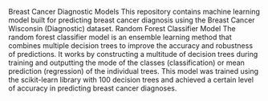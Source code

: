 Breast Cancer Diagnostic Models
This repository contains machine learning model built for predicting breast cancer diagnosis using the Breast Cancer Wisconsin (Diagnostic) dataset.
Random Forest Classifier Model
The random forest classifier model is an ensemble learning method that combines multiple decision trees to improve the accuracy and robustness of predictions. It works by constructing a multitude of decision trees during training and outputting the mode of the classes (classification) or mean prediction (regression) of the individual trees. This model was trained using the scikit-learn library with 100 decision trees and achieved a certain level of accuracy in predicting breast cancer diagnoses.
